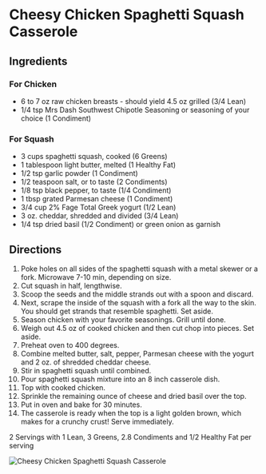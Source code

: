 # Cheesy Chicken Spaghetti Squash Casserole

## Ingredients
### For Chicken
* 6 to 7 oz raw chicken breasts - should yield 4.5 oz grilled (3/4 Lean)
* 1/4 tsp Mrs Dash Southwest Chipotle Seasoning or seasoning of your choice (1 Condiment)

### For Squash
* 3 cups spaghetti squash, cooked (6 Greens)
* 1 tablespoon light butter, melted (1 Healthy Fat)
* 1/2 tsp garlic powder (1 Condiment)
* 1/2 teaspoon salt, or to taste (2 Condiments)
* 1/8 tsp black pepper, to taste (1/4 Condiment)
* 1 tbsp grated Parmesan cheese (1 Condiment)
* 3/4 cup 2% Fage Total Greek yogurt (1/2 Lean)
* 3 oz. cheddar, shredded and divided (3/4 Lean)
* 1/4 tsp dried basil (1/2 Condiment) or green onion as garnish

## Directions
1. Poke holes on all sides of the spaghetti squash with a metal skewer or a fork. Microwave 7-10 min, depending on size. 
2. Cut squash in half, lengthwise. 
3. Scoop the seeds and the middle strands out with a spoon and discard. 
4. Next, scrape the inside of the squash with a fork all the way to the skin. You should get strands that resemble spaghetti. Set aside.
5. Season chicken with your favorite seasonings. Grill until done. 
6. Weigh out 4.5 oz of cooked chicken and then cut chop into pieces. Set aside.
7. Preheat oven to 400 degrees. 
8. Combine melted butter, salt, pepper, Parmesan cheese with the yogurt and 2 oz. of shredded cheddar cheese. 
9. Stir in spaghetti squash until combined. 
10. Pour spaghetti squash mixture into an 8 inch casserole dish. 
11. Top with cooked chicken. 
12. Sprinkle the remaining ounce of cheese and dried basil over the top. 
13. Put in oven and bake for 30 minutes. 
14. The casserole is ready when the top is a light golden brown, which makes for a crunchy crust! Serve immediately.

2 Servings with 1 Lean, 3 Greens, 2.8 Condiments and 1/2 Healthy Fat per serving

![Cheesy Chicken Spaghetti Squash Casserole](images/Cheesy%20Chicken%20Spaghetti%20Squash%20Casserole.png)

